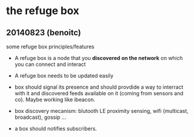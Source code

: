 # the refuge box

## 20140823 (benoitc)

some refuge box principles/features

- A refuge box is a node that you **discovered on the network** on which you
  can connect and interact

- A refuge box needs to be updated easily

- box should signal its presence and should provdide a way to interract
  with it and discovered feeds available on it (coming from sensors and
co). Maybe working like ibeacon.

- box discovery mecanism: blutooth LE proximity sensing, wifi
  (multicast, broadcast), gossip ...

- a box should notifies subscribers.
